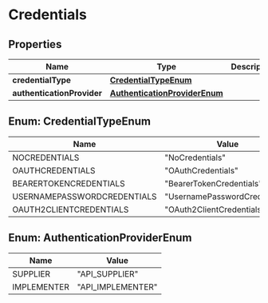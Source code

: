 
# Credentials

## Properties
Name | Type | Description | Notes
------------ | ------------- | ------------- | -------------
**credentialType** | [**CredentialTypeEnum**](#CredentialTypeEnum) |  |  [optional]
**authenticationProvider** | [**AuthenticationProviderEnum**](#AuthenticationProviderEnum) |  |  [optional]


<a name="CredentialTypeEnum"></a>
## Enum: CredentialTypeEnum
Name | Value
---- | -----
NOCREDENTIALS | &quot;NoCredentials&quot;
OAUTHCREDENTIALS | &quot;OAuthCredentials&quot;
BEARERTOKENCREDENTIALS | &quot;BearerTokenCredentials&quot;
USERNAMEPASSWORDCREDENTIALS | &quot;UsernamePasswordCredentials&quot;
OAUTH2CLIENTCREDENTIALS | &quot;OAuth2ClientCredentials&quot;


<a name="AuthenticationProviderEnum"></a>
## Enum: AuthenticationProviderEnum
Name | Value
---- | -----
SUPPLIER | &quot;API_SUPPLIER&quot;
IMPLEMENTER | &quot;API_IMPLEMENTER&quot;



